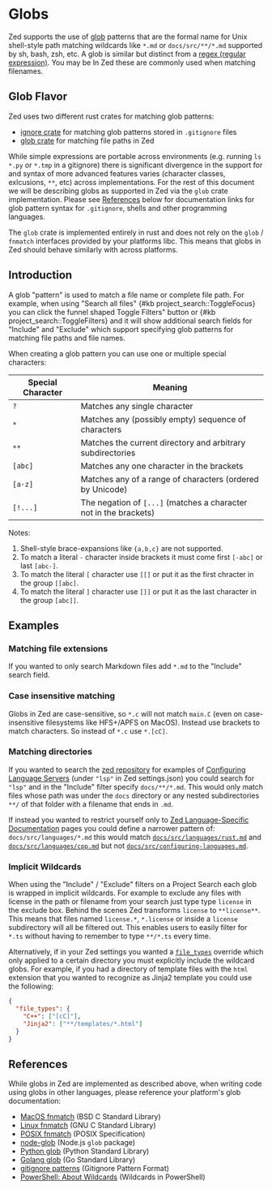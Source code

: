 # Globs

Zed supports the use of [glob](<https://en.wikipedia.org/wiki/Glob_(programming)>) patterns that are the formal name for Unix shell-style path matching wildcards like `*.md` or `docs/src/**/*.md` supported by sh, bash, zsh, etc. A glob is similar but distinct from a [regex (regular expression)](./regex.md). You may be In Zed these are commonly used when matching filenames.

## Glob Flavor

Zed uses two different rust crates for matching glob patterns:

- [ignore crate](https://docs.rs/ignore/latest/ignore/) for matching glob patterns stored in `.gitignore` files
- [glob crate](https://docs.rs/glob/latest/glob/) for matching file paths in Zed

While simple expressions are portable across environments (e.g. running `ls *.py` or `*.tmp` in a gitignore) there is significant divergence in the support for and syntax of more advanced features varies (character classes, exlcusions, `**`, etc) across implementations. For the rest of this document we will be describing globs as supported in Zed via the `glob` crate implementation. Please see [References](#references) below for documentation links for glob pattern syntax for `.gitignore`, shells and other programming languages.

The `glob` crate is implemented entirely in rust and does not rely on the `glob` / `fnmatch` interfaces provided by your platforms libc. This means that globs in Zed should behave similarly with across platforms.

## Introduction

A glob "pattern" is used to match a file name or complete file path. For example, when using "Search all files" {#kb project_search::ToggleFocus} you can click the funnel shaped Toggle Filters" button or {#kb project_search::ToggleFilters} and it will show additional search fields for "Include" and "Exclude" which support specifying glob patterns for matching file paths and file names.

When creating a glob pattern you can use one or multiple special characters:

| Special Character | Meaning                                                           |
| ----------------- | ----------------------------------------------------------------- |
| `?`               | Matches any single character                                      |
| `*`               | Matches any (possibly empty) sequence of characters               |
| `**`              | Matches the current directory and arbitrary subdirectories        |
| `[abc]`           | Matches any one character in the brackets                         |
| `[a-z]`           | Matches any of a range of characters (ordered by Unicode)         |
| `[!...]`          | The negation of `[...]` (matches a character not in the brackets) |

Notes:

1. Shell-style brace-expansions like `{a,b,c}` are not supported.
2. To match a literal `-` character inside brackets it must come first `[-abc]` or last `[abc-]`.
3. To match the literal `[` character use `[[]` or put it as the first chracter in the group `[[abc]`.
4. To match the literal `]` character use `[]]` or put it as the last character in the group `[abc]]`.

## Examples

### Matching file extensions

If you wanted to only search Markdown files add `*.md` to the "Include" search field.

### Case insensitive matching

Globs in Zed are case-sensitive, so `*.c` will not match `main.C` (even on case-insensitive filesystems like HFS+/APFS on MacOS). Instead use brackets to match characters. So instead of `*.c` use `*.[cC]`.

### Matching directories

If you wanted to search the [zed repository](https://github.com/zed-industries/zed) for examples of [Configuring Language Servers](https://zed.dev/docs/configuring-languages#configuring-language-servers) (under `"lsp"` in Zed settings.json) you could search for `"lsp"` and in the "Include" filter specify `docs/**/*.md`. This would only match files whose path was under the `docs` directory or any nested subdirectories `**/` of that folder with a filename that ends in `.md`.

If instead you wanted to restrict yourself only to [Zed Language-Specific Documentation](https://zed.dev/docs/languages) pages you could define a narrower pattern of: `docs/src/languages/*.md` this would match [`docs/src/languages/rust.md`](https://github.com/zed-industries/zed/blob/main/docs/src/languages/rust.md) and [`docs/src/languages/cpp.md`](https://github.com/zed-industries/zed/blob/main/docs/src/languages/cpp.md) but not [`docs/src/configuring-languages.md`](https://github.com/zed-industries/zed/blob/main/docs/src/configuring-languages.md).

### Implicit Wildcards

When using the "Include" / "Exclude" filters on a Project Search each glob is wrapped in implicit wildcards. For example to exclude any files with license in the path or filename from your search just type type `license` in the exclude box. Behind the scenes Zed transforms `license` to `**license**`. This means that files named `license.*`, `*.license` or inside a `license` subdirectory will all be filtered out. This enables users to easily filter for `*.ts` without having to remember to type `**/*.ts` every time.

Alternatively, if in your Zed settings you wanted a [`file_types`](./configuring-zed.md#file-types) override which only applied to a certain directory you must explicitly include the wildcard globs. For example, if you had a directory of template files with the `html` extension that you wanted to recognize as Jinja2 template you could use the following:

```json
{
  "file_types": {
    "C++": ["[cC]"],
    "Jinja2": ["**/templates/*.html"]
  }
}
```

## References

While globs in Zed are implemented as described above, when writing code using globs in other languages, please reference your platform's glob documentation:

- [MacOS fnmatch](https://developer.apple.com/library/archive/documentation/System/Conceptual/ManPages_iPhoneOS/man3/fnmatch.3.html) (BSD C Standard Library)
- [Linux fnmatch](https://www.gnu.org/software/libc/manual/html_node/Wildcard-Matching.html) (GNU C Standard Library)
- [POSIX fnmatch](https://pubs.opengroup.org/onlinepubs/9699919799/functions/fnmatch.html) (POSIX Specification)
- [node-glob](https://github.com/isaacs/node-glob) (Node.js `glob` package)
- [Python glob](https://docs.python.org/3/library/glob.html) (Python Standard Library)
- [Golang glob](https://pkg.go.dev/path/filepath#Match) (Go Standard Library)
- [gitignore patterns](https://git-scm.com/docs/gitignore) (Gitignore Pattern Format)
- [PowerShell: About Wildcards](https://learn.microsoft.com/en-us/powershell/module/microsoft.powershell.core/about/about_wildcards) (Wildcards in PowerShell)
